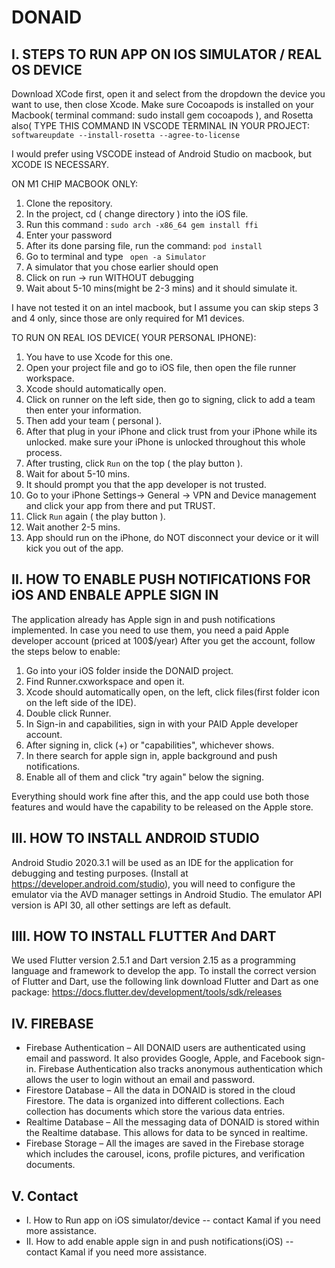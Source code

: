 # DONAID

## I. STEPS TO RUN APP ON IOS SIMULATOR / REAL OS DEVICE 

Download XCode first, open it and select from the dropdown the device you want to use, then close Xcode.
Make sure Cocoapods is installed on your Macbook( terminal command: sudo install gem cocoapods ), and Rosetta also( TYPE THIS COMMAND IN VSCODE TERMINAL IN YOUR PROJECT: `softwareupdate --install-rosetta --agree-to-license`

I would prefer using VSCODE instead of Android Studio on macbook, but XCODE IS NECESSARY.

ON M1 CHIP MACBOOK ONLY:

1. Clone the repository.
2. In the project, cd ( change directory ) into the iOS file.
3. Run this command : `sudo arch -x86_64 gem install ffi`
4. Enter your password
5. After its done parsing file, run the command: `pod install`
6. Go to terminal and type ` open -a Simulator`
7. A simulator that you chose earlier should open
8. Click on run -> run WITHOUT debugging
9. Wait about 5-10 mins(might be 2-3 mins) and it should simulate it.

I have not tested it on an intel macbook, but I assume you can skip steps 3 and 4 only, since those are only required for M1 devices.

TO RUN ON REAL IOS DEVICE( YOUR PERSONAL IPHONE):
  
 1. You have to use Xcode for this one.
 2. Open your project file and go to iOS file, then open the file runner workspace.
 3. Xcode should automatically open.
 4. Click on runner on the left side, then go to signing, click to add a team then enter your information.
 5. Then add your team ( personal ).
 6. After that plug in your iPhone and click trust from your iPhone while its unlocked. make sure your iPhone is unlocked throughout this whole process.
 7. After trusting, click `Run` on the top ( the play button ).
 8. Wait for about 5-10 mins. 
 9. It should prompt you that the app developer is not trusted.
 10. Go to your iPhone Settings-> General -> VPN and Device management and click your app from there and put TRUST.
 11. Click `Run` again ( the play button ).
 12. Wait another 2-5 mins.
 13. App should run on the iPhone, do NOT disconnect your device or it will kick you out of the app.


## II. HOW TO ENABLE PUSH NOTIFICATIONS FOR iOS AND ENBALE APPLE SIGN IN

The application already has Apple sign in and push notifications implemented.
In case you need to use them, you need a paid Apple developer account (priced at 100$/year)
After you get the account, follow the steps below to enable:

1. Go into your iOS folder inside the DONAID project.
2. Find Runner.cxworkspace and open it.
3. Xcode should automatically open, on the left, click files(first folder icon on the left side of the IDE).
4. Double click Runner.
5. In Sign-in and capabilities, sign in with your PAID Apple developer account.
6. After signing in, click (+) or "capabilities", whichever shows.
7. In there search for apple sign in, apple background and push notifications. 
8. Enable all of them and click "try again" below the signing. 

Everything should work fine after this, and the app could use both those features and would have the capability to be released on the Apple store.

## III. HOW TO INSTALL ANDROID STUDIO

Android Studio 2020.3.1 will be used as an IDE for the application for debugging and testing purposes. 
(Install at https://developer.android.com/studio), you will need to configure the emulator via the AVD manager settings in Android Studio. 
The emulator API version is API 30, all other settings are left as default.


## IIII. HOW TO INSTALL FLUTTER And DART

We used Flutter version 2.5.1 and Dart version 2.15 as a programming language and framework to develop the app. 
To install the correct version of Flutter and Dart, use the following link download Flutter and Dart as one package: 
https://docs.flutter.dev/development/tools/sdk/releases

## IV. FIREBASE
-	Firebase Authentication – All DONAID users are authenticated using email and password. It also provides Google, Apple, and Facebook sign-in. Firebase Authentication also tracks anonymous authentication which allows the user to login without an email and password. 
-	Firestore Database – All the data in DONAID is stored in the cloud Firestore. The data is organized into different collections. Each collection has documents which store the various data entries. 
-	Realtime Database – All the messaging data of DONAID is stored within the Realtime database. This allows for data to be synced in realtime. 
-	Firebase Storage – All the images are saved in the Firebase storage which includes the carousel, icons, profile pictures, and verification documents. 

## V. Contact
- I. How to Run app on iOS simulator/device -- contact Kamal if you need more assistance. 
- II. How to add enable apple sign in and push notifications(iOS) -- contact Kamal if you need more assistance.


